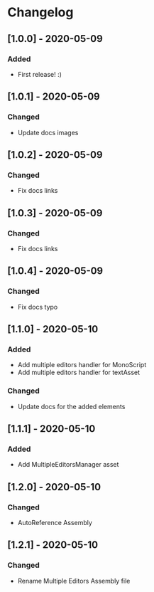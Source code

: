﻿# Changelog

## [1.0.0] - 2020-05-09
### Added
- First release! :)

## [1.0.1] - 2020-05-09
### Changed
- Update docs images

## [1.0.2] - 2020-05-09
### Changed
- Fix docs links

## [1.0.3] - 2020-05-09
### Changed
- Fix docs links

## [1.0.4] - 2020-05-09
### Changed
- Fix docs typo

## [1.1.0] - 2020-05-10
### Added
- Add multiple editors handler for MonoScript
- Add multiple editors handler for textAsset
### Changed
- Update docs for the added elements

## [1.1.1] - 2020-05-10
### Added
- Add MultipleEditorsManager asset

## [1.2.0] - 2020-05-10
### Changed
- AutoReference Assembly

## [1.2.1] - 2020-05-10
### Changed
- Rename Multiple Editors Assembly file